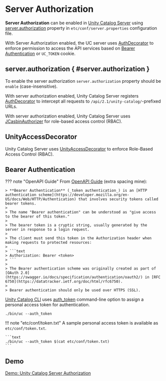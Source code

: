 # Server Authorization

**Server Authorization** can be enabled in [Unity Catalog Server](../server/index.md) using [server.authorization](#server.authorization) property in `etc/conf/server.properties` configuration file.

With Server Authorization enabled, the UC server uses [AuthDecorator](AuthDecorator.md) to enforce permission to access the API services based on [Bearer Authentication](#bearer-authentication) or `UC_TOKEN` cookie.

## server.authorization { #server.authorization }

To enable the server authorization `server.authorization` property should be `enable` (case-insensitive).

With server authorization enabled, Unity Catalog Server registers [AuthDecorator](AuthDecorator.md) to intercept all requests to `/api/2.1/unity-catalog/`-prefixed URLs.

With server authorization enabled, Unity Catalog Server uses [JCasbinAuthorizer](JCasbinAuthorizer.md) for role-based access control (RBAC).

## UnityAccessDecorator

Unity Catalog Server uses [UnityAccessDecorator](UnityAccessDecorator.md) to enforce Role-Based Access Control (RBAC).

## Bearer Authentication

??? note "OpenAPI Guide"
	From [OpenAPI Guide](https://swagger.io/docs/specification/authentication/bearer-authentication/) (extra spacing mine):

	> **Bearer Authentication** (_token authentication_) is an [HTTP authentication scheme](https://developer.mozilla.org/en-US/docs/Web/HTTP/Authentication) that involves security tokens called bearer tokens.
	>
	> The name "Bearer authentication" can be understood as "give access to the bearer of this token."
	>
	> The bearer token is a cryptic string, usually generated by the server in response to a login request.
	>
	> The client must send this token in the Authorization header when making requests to protected resources:
	>
	> ```text
	> Authorization: Bearer <token>
	> ```
	>
	> The Bearer authentication scheme was originally created as part of [OAuth 2.0](https://swagger.io/docs/specification/authentication/oauth2/) in [RFC 6750](https://datatracker.ietf.org/doc/html/rfc6750).
	>
	> Bearer authentication should only be used over HTTPS (SSL).

[Unity Catalog CLI](../cli/index.md) uses [auth_token](../cli/UnityCatalogCli.md#auth_token) command-line option to assign a personal access token for authentication.

```text
./bin/uc --auth_token
```

!!! note "etc/conf/token.txt"
	A sample personal access token is available as `etc/conf/token.txt`.

	```text
	./bin/uc --auth_token $(cat etc/conf/token.txt)
	```

## Demo

[Demo: Unity Catalog Server Authorization](../demo/unity-catalog-server-authorization.md)
